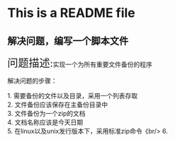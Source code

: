 # This is a README file #
## 解决问题，编写一个脚本文件 ##

<p><font size=5 face="黑体">问题描述:</font>实现一个为所有重要文件备份的程序</p>
<p>解决问题的步骤：</P>
1. 需要备份的文件以及目录，采用一个列表存取<br/>
2. 文件备份应该保存在主备份目录中<br/>
3. 文件备份为一个zip的文档<br/>
4. 文档名称应该是今天日期<br/>
5. 在linux以及unix发行版本下，采用标准zip命令《br/>
6. 